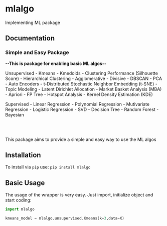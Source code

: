 # mlalgo
 Implementing ML package


 ## Documentation

### Simple and Easy Package

**--This is package for enabling basic ML algos--**

Unsupervised 
    - Kmeans
    - Kmedoids
    - Clustering Performance (Silhouette Score)
    - Hierarchical Clustering
        - Agglomerative
        - Divisive
    - DBSCAN
    - PCA
    - Auto Encoders
    - t-Distributed Stochastic Neighbor Embedding (t-SNE)
    - Topic Modeling
    - Latent Dirichlet Allocation
    - Market Basket Analysis (MBA)
        - Apriori
        - FP Tree
    - Hotspot Analysis
    - Kernel Density Estimation (KDE)


Supervised
    - Linear Regression
    - Polynomial Regression
    - Mutivariate Regression
    - Logistic Regression
    - SVD
    - Decision Tree
    - Random Forest
    - Bayesian 




<br><br>

</div>


This package aims to provide a simple and easy way to use the ML algos
<br>


## Installation
To install via `pip` use:
`pip install mlalgo`

## Basic Usage
The usage of the wrapper is very easy. Just import, initialize object and start coding:
```python
import mlalgo

kmeans_model = mlalgo.unsupervised.Kmeans(k=3,data=X)


